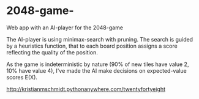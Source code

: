 # 2048-game-

Web app with an AI-player for the 2048-game

The AI-player is using minimax-search with pruning. The search is guided by a heuristics function, that to each
board position assigns a score reflecting the quality of the position.

As the game is indeterministic by nature (90% of new tiles have value 2, 10% have value 4), I've made the AI make decisions on expected-value scores E(X).

http://kristianmschmidt.pythonanywhere.com/twentyfortyeight
